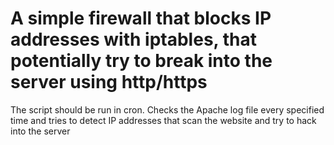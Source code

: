 # A simple firewall that blocks IP addresses with iptables, that potentially try to break into the server using http/https 

The script should be run in cron.
Checks the Apache log file every specified time and tries to detect IP addresses that scan the website and try to hack into the server

